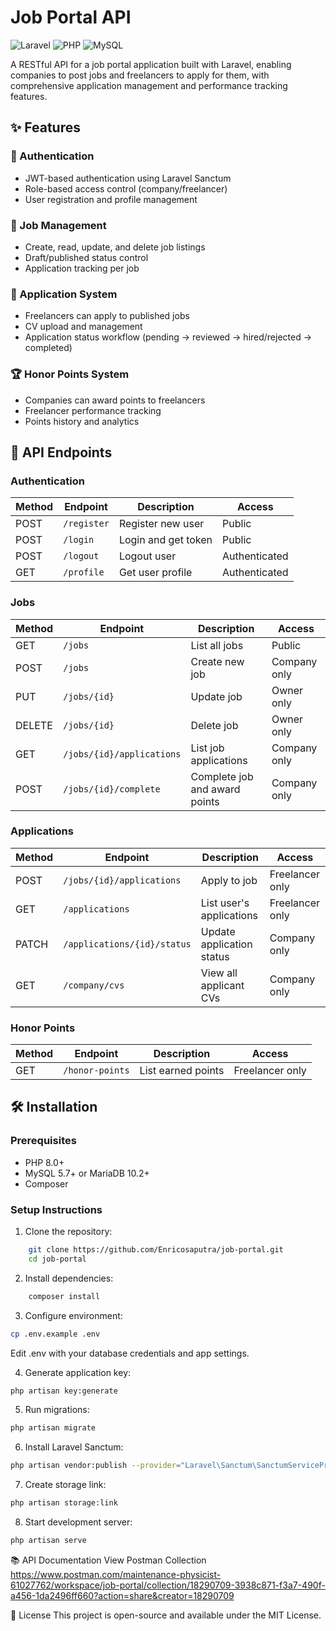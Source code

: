 # Job Portal API

![Laravel](https://img.shields.io/badge/Laravel-9.x-FF2D20?logo=laravel)
![PHP](https://img.shields.io/badge/PHP-8.0+-777BB4?logo=php)
![MySQL](https://img.shields.io/badge/MySQL-5.7+-4479A1?logo=mysql)

A RESTful API for a job portal application built with Laravel, enabling companies to post jobs and freelancers to apply for them, with comprehensive application management and performance tracking features.

## ✨ Features

### 🔐 Authentication

-   JWT-based authentication using Laravel Sanctum
-   Role-based access control (company/freelancer)
-   User registration and profile management

### 💼 Job Management

-   Create, read, update, and delete job listings
-   Draft/published status control
-   Application tracking per job

### 📝 Application System

-   Freelancers can apply to published jobs
-   CV upload and management
-   Application status workflow (pending → reviewed → hired/rejected → completed)

### 🏆 Honor Points System

-   Companies can award points to freelancers
-   Freelancer performance tracking
-   Points history and analytics

## 🚀 API Endpoints

### Authentication

| Method | Endpoint    | Description         | Access        |
| ------ | ----------- | ------------------- | ------------- |
| POST   | `/register` | Register new user   | Public        |
| POST   | `/login`    | Login and get token | Public        |
| POST   | `/logout`   | Logout user         | Authenticated |
| GET    | `/profile`  | Get user profile    | Authenticated |

### Jobs

| Method | Endpoint                  | Description                   | Access       |
| ------ | ------------------------- | ----------------------------- | ------------ |
| GET    | `/jobs`                   | List all jobs                 | Public       |
| POST   | `/jobs`                   | Create new job                | Company only |
| PUT    | `/jobs/{id}`              | Update job                    | Owner only   |
| DELETE | `/jobs/{id}`              | Delete job                    | Owner only   |
| GET    | `/jobs/{id}/applications` | List job applications         | Company only |
| POST   | `/jobs/{id}/complete`     | Complete job and award points | Company only |

### Applications

| Method | Endpoint                    | Description               | Access          |
| ------ | --------------------------- | ------------------------- | --------------- |
| POST   | `/jobs/{id}/applications`   | Apply to job              | Freelancer only |
| GET    | `/applications`             | List user's applications  | Freelancer only |
| PATCH  | `/applications/{id}/status` | Update application status | Company only    |
| GET    | `/company/cvs`              | View all applicant CVs    | Company only    |

### Honor Points

| Method | Endpoint        | Description        | Access          |
| ------ | --------------- | ------------------ | --------------- |
| GET    | `/honor-points` | List earned points | Freelancer only |

## 🛠️ Installation

### Prerequisites

-   PHP 8.0+
-   MySQL 5.7+ or MariaDB 10.2+
-   Composer

### Setup Instructions

1. Clone the repository:

```bash
    git clone https://github.com/Enricosaputra/job-portal.git
    cd job-portal
```

2. Install dependencies:

```bash
    composer install
```

3. Configure environment:

```bash
cp .env.example .env
```

Edit .env with your database credentials and app settings.

4. Generate application key:

```bash
php artisan key:generate
```

5. Run migrations:

```bash
php artisan migrate
```

6. Install Laravel Sanctum:

```bash
php artisan vendor:publish --provider="Laravel\Sanctum\SanctumServiceProvider"
```

7. Create storage link:

```bash
php artisan storage:link
```

8. Start development server:

```bash
php artisan serve
```

📚 API Documentation
View Postman Collection
https://www.postman.com/maintenance-physicist-61027762/workspace/job-portal/collection/18290709-3938c871-f3a7-490f-a456-1da2496ff660?action=share&creator=18290709

📝 License
This project is open-source and available under the MIT License.
